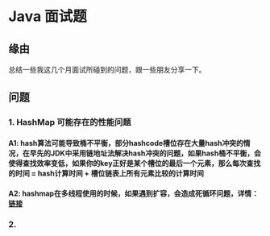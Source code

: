 # Java 面试题

## 缘由

总结一些我这几个月面试所碰到的问题，跟一些朋友分享一下。



## 问题

### 1. HashMap 可能存在的性能问题

#### A1: hash算法可能导致桶不平衡，部分hashcode槽位存在大量hash冲突的情况，在早先的JDK中采用链地址法解决hash冲突的问题，如果hash桶不平衡，会使得查找效率变低，如果你的key正好是某个槽位的最后一个元素，那么每次查找的时间 = hash计算时间 + 槽位链表上所有元素比较的计算时间

#### A2: hashmap在多线程使用的时候，如果遇到扩容，会造成死循环问题，详情： [链接](https://www.cnblogs.com/wyq178/p/8676655.html)



### 2.
